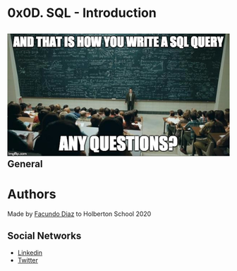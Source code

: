 # 0x0D. SQL - Introduction

![alt text](https://github.com/facu2279/holbertonschool-higher_level_programming/blob/main/0x0D-SQL_introduction/image.jpg)
General
--------


# Authors
Made by [Facundo Diaz](https://github.com/facu2279) to Holberton School 2020

Social Networks
-------------------
- [Linkedin](https://www.linkedin.com/in/facundo-d%C3%ADaz-720110149/)
- [Twitter](https://twitter.com/facudiazuy)